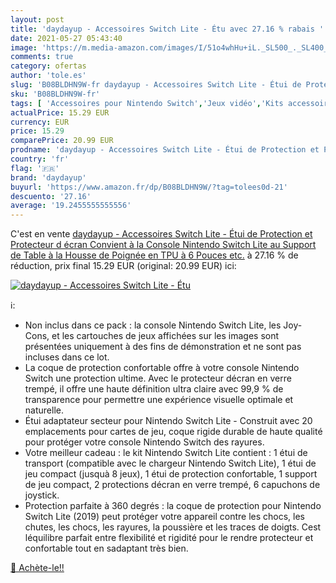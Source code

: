 ```yaml
---
layout: post
title: 'daydayup - Accessoires Switch Lite - Étu avec 27.16 % rabais '
date: 2021-05-27 05:43:40
image: 'https://m.media-amazon.com/images/I/51o4whHu+iL._SL500_._SL400_.jpg'
comments: true
category: ofertas
author: 'tole.es'
slug: 'B08BLDHN9W-fr daydayup - Accessoires Switch Lite - Étui de Protection et...'
sku: 'B08BLDHN9W-fr'
tags: [ 'Accessoires pour Nintendo Switch','Jeux vidéo','Kits accessoires pour Nintendo Switch','Nintendo Switch:  Consoles, jeux et accessoires','daydayup', ]
actualPrice: 15.29 EUR
currency: EUR
price: 15.29
comparePrice: 20.99 EUR
prodname: 'daydayup - Accessoires Switch Lite - Étui de Protection et Protecteur d écran  Convient à la Console Nintendo Switch Lite  au Support de Table  à la Housse de Poignée en TPU  à 6 Pouces  etc.'
country: 'fr'
flag: '🇫🇷'
brand: 'daydayup'
buyurl: 'https://www.amazon.fr/dp/B08BLDHN9W/?tag=tolees0d-21'
descuento: '27.16'
average: '19.2455555555556'
---
```


C'est en vente [daydayup - Accessoires Switch Lite - Étui de Protection et Protecteur d écran  Convient à la Console Nintendo Switch Lite  au Support de Table  à la Housse de Poignée en TPU  à 6 Pouces  etc.](https://www.amazon.fr/dp/B08BLDHN9W/?tag=tolees0d-21)  à  27.16 % de réduction, prix final  15.29 EUR (original: 20.99 EUR) ici:

[![daydayup - Accessoires Switch Lite - Étu](https://m.media-amazon.com/images/I/51o4whHu+iL._SL500_._SL400_.jpg)](https://www.amazon.fr/dp/B08BLDHN9W/?tag=tolees0d-21)

ℹ️:

- Non inclus dans ce pack : la console Nintendo Switch Lite, les Joy-Cons, et les cartouches de jeux affichées sur les images sont présentées uniquement à des fins de démonstration et ne sont pas incluses dans ce lot.
- La coque de protection confortable offre à votre console Nintendo Switch une protection ultime. Avec le protecteur décran en verre trempé, il offre une haute définition ultra claire avec 99,9 % de transparence pour permettre une expérience visuelle optimale et naturelle.
- Étui adaptateur secteur pour Nintendo Switch Lite - Construit avec 20 emplacements pour cartes de jeu, coque rigide durable de haute qualité pour protéger votre console Nintendo Switch des rayures.
- Votre meilleur cadeau : le kit Nintendo Switch Lite contient : 1 étui de transport (compatible avec le chargeur Nintendo Switch Lite), 1 étui de jeu compact (jusquà 8 jeux), 1 étui de protection confortable, 1 support de jeu compact, 2 protections décran en verre trempé, 6 capuchons de joystick.
- Protection parfaite à 360 degrés : la coque de protection pour Nintendo Switch Lite (2019) peut protéger votre appareil contre les chocs, les chutes, les chocs, les rayures, la poussière et les traces de doigts. Cest léquilibre parfait entre flexibilité et rigidité pour le rendre protecteur et confortable tout en sadaptant très bien.

[🛒 Achète-le!!](https://www.amazon.fr/dp/B08BLDHN9W/?tag=tolees0d-21)
